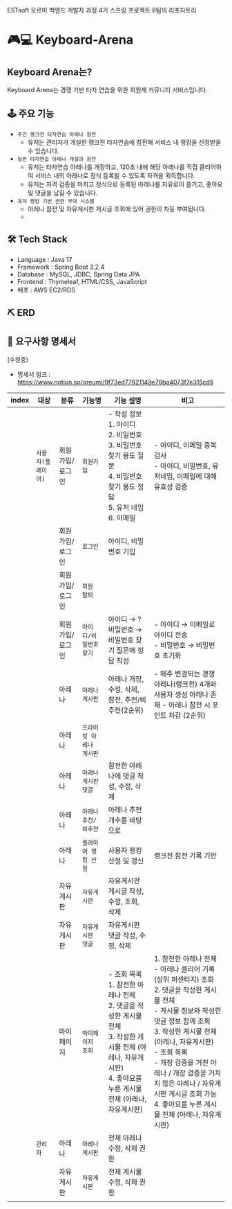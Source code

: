  ESTsoft 오르미 백엔드 개발자 과정 4기 스프링 프로젝트 6팀의 리포지토리

# 🎮💻 Keyboard-Arena
## Keyboard Arena는? <br>
Keyboard Arena는 경쟁 기반 타자 연습을 위한 회원제 커뮤니티 서비스입니다.

## 🕹 주요 기능
- `주간 랭크전 타자연습 아레나 참전 `
  - 유저는 관리자가 개설한 랭크전 타자연습에 참전해 서비스 내 랭킹을 산정받을 수 있습니다. 
- `일반 타자연습 아레나 개설과 참전`
  - 유저는 타자연습 아레나를 개장하고, 120초 내에 해당 아레나를 직접 클리어하여 서비스 내의 아레나로 정식 등록될 수 있도록 자격을 획득합니다.
  - 유저는 자격 검증을 마치고 정식으로 등록된 아레나를 자유로이 즐기고, 좋아요 및 댓글을 남길 수 있습니다. 
- `유저 랭킹 기반 권한 부여 시스템`
    - 아레나 참전 및 자유게시판 게시글 조회에 있어 권한이 차등 부여됩니다.
    - 

## 🛠 Tech Stack
- Language : Java 17
- Framework : Spring Boot 3.2.4
- Database : MySQL, JDBC, Spring Data JPA
- Frontend : Thymeleaf, HTML/CSS, JavaScript
- 배포 : AWS EC2/RDS

## ⛏ ERD

[//]: # (시간 날때 기술 스택 아이콘 첨부하려고 냅둔 주석 ...)

[//]: # (- https://camo.githubusercontent.com/b0648ef7a9b6980ea27c1caaeb06d5c8503dbb4f9b4d9d7ca1df60a5edc14340/68747470733a2f2f696d672e736869656c64732e696f2f62616467652f6a6176612d2532334544384230302e7376673f7374796c653d666f722d7468652d6261646765266c6f676f3d6f70656e6a646b266c6f676f436f6c6f723d7768697465)

[//]: # (  https://camo.githubusercontent.com/42dd3f9f9345fb4a3e1a24d0483c62ac853b227b6bec314dbd09aa0d9edc9671/68747470733a2f2f696d672e736869656c64732e696f2f62616467652f737072696e67626f6f742d3644423333463f7374796c653d666f722d7468652d6261646765266c6f676f3d737072696e67626f6f74266c6f676f436f6c6f723d7768697465)

[//]: # (- <img src="https://img.shields.io/badge/Java-ED8B00?style=for-the-badge&logo=java&logoColor=white">)

[//]: # (<img src="https://img.shields.io/badge/SpringBoot-6DB33F?style=flat-square&logo=Spring&logoColor=white">)

[//]: # (<img src="https://img.shields.io/badge/HTML-E34F26?style=for-the-badge&logo=html&logoColor=white">)

[//]: # (<img src="https://img.shields.io/badge/CSS-1572B6?style=for-the-badge&logo=css&logoColor=white">)

[//]: # (<img src="https://img.shields.io/badge/JavaScript-F7DF1E?style=for-the-badge&logo=javascript&logoColor=black">)

[//]: # (<img src="https://shields.io/badge/MySQL-lightgrey?logo=mysql&style=plastic&logoColor=white&labelColor=blue">)

[//]: # (<img src="">)

## 📑 요구사항 명세서
(수정중)

- 명세서 링크 : https://www.notion.so/oreumi/9f73ed77821149e78ba4073f7e315cd5

| index | 대상       |분류      |기능명         | 기능 설명                                                                                            | 비고                                                                                                                                                                                                                                          |
|-------|----------|--------|------------|--------------------------------------------------------------------------------------------------|---------------------------------------------------------------------------------------------------------------------------------------------------------------------------------------------------------------------------------------------|
|       | `사용자(플레이어)` |회원가입/로그인|`회원가입`        | - 작성 정보<br>1. 아이디<br>2. 비밀번호<br> 3. 비밀번호 찾기 용도 질문 <br>4. 비밀번호 찾기 용도 정답 <br>5. 유저 네임<br>6. 이메일                       | - 아이디, 이메일 중복검사 <br>- 아이디, 비밀번호, 유저네임, 이메일에 대해 유효성 검증                                                                                                                                                                                       |
|       |          |회원가입/로그인|`로그인`         | 아이디, 비밀번호 기입                                                                                     |                                                                                                                                                                                                                                             |
|       |          |회원가입/로그인|`회원 탈퇴`       |                                                                                                  |                                                                                                                                                                                                                                             |
|       |          |회원가입/로그인|`아이디/비밀번호 찾기` | 아이디 → ? 비밀번호 → 비밀번호 찾기 질문에 정답 작성                                                                 | - 아이디 → 이메일로 아이디 전송 <br>- 비밀번호 → 비밀번호 초기화                                                                                                                                                                                                       |
|       |          |아레나     |`아레나 게시판`     | 아레나 개장, 수정, 삭제, 참전, 추천/비추천(2순위)                                                                  | - 매주 변경되는 경쟁 아레나(랭크전) 4개와 사용자 생성 아레나 존재 - 아레나 참전 시 포인트 차감 (2순위)                                                                                                                                                                             |
|       |          |아레나     |`프라이빗 아레나 게시판`|                                                                                                  |                                                                                                                                                                                                                                             |
|       |          |아레나     |`아레나 게시판 댓글`  | 참전한 아레나에 댓글 작성, 수정, 삭제                                                                           |                                                                                                                                                                                                                                             |
|       |          |아레나     |`아레나 추천/비추천`  | 아레나 추천 개수를 바탕으로                                                                                  |                                                                                                                                                                                                                                             |
|       |          |아레나     |`플레이어 랭킹 산정`  | 사용자 랭킹 산정 및 갱신                                                                                   | 랭크전 참전 기록 기반                                                                                                                                                                                                                                |
|       |          |자유게시판   |`자유게시판`       | 자유게시판 게시글 작성, 수정, 조회, 삭제                                                                         |                                                                                                                                                                                                                                             |
|       |          |자유게시판   |`자유게시판 댓글`    | 자유게시판 댓글 작성, 수정, 삭제                                                                              |                                                                                                                                                                                                                                             |
|       |          |마이페이지   |`마이페이지 조회`    | - 조회 목록 <br>1. 참전한 아레나 전체 <br>2. 댓글을 작성한 게시물 전체 <br>3. 작성한 게시물 전체 (아레나, 자유게시판) <br>4. 좋아요를 누른 게시물 전체 (아레나, 자유게시판) | 1. 참전한 아레나 전체 <br>  - 아레나 클리어 기록(상위 퍼센티지) 조회  <br>2. 댓글을 작성한 게시물 전체 <br>- 게시물 정보와 작성한 댓글 정보 함께 조회 <br>3. 작성한 게시물 전체 (아레나, 자유게시판) <br>- 조회 목록   <br>- 개장 검증을 거친 아레나 / 개장 검증을 거치지 않은 아레나 / 자유게시판 게시글 조회 가능 <br>4. 좋아요를 누른 게시물 전체 (아레나, 자유게시판) |
|       | `관리자`      |아레나     |`아레나 게시판`     | 전체 아레나 수정, 삭제 권한                                                                                 |                                                                                                                                                                                                                                             |
|       |          |자유게시판   |`자유게시판`       | 전체 게시물 수정, 삭제 권한                                                                                 |                                                                                                                                                                                                                                             |
|       |          |        |            |                                                                                                  |                                                                                                                                                                                                                                             |
